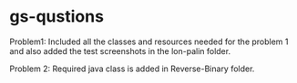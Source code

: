 # gs-qustions

Problem1: Included all the classes and resources needed for the problem 1 and also added the test screenshots in the lon-palin folder.

Problem 2: Required java class is added in Reverse-Binary folder.


